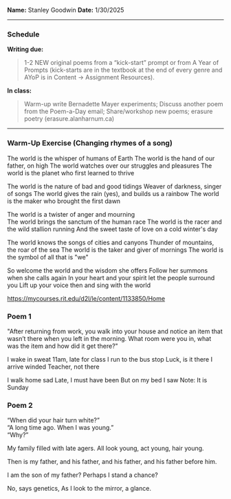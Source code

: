**Name:** Stanley Goodwin
**Date:** 1/30/2025

---
### Schedule
**Writing due:**
> 1-2 NEW original poems from a “kick-start” prompt or from A Year of Prompts (kick-starts are in the textbook at the end of every genre and AYoP is in Content -> Assignment Resources).

**In class:**
> Warm-up write Bernadette Mayer experiments; Discuss another poem from the Poem-a-Day email; Share/workshop new poems; erasure poetry (erasure.alanharnum.ca)

---
### Warm-Up Exercise (Changing rhymes of a song)
The world is the whisper of humans of Earth
The world is the hand of our father, on high
The world watches over our struggles and pleasures
The world is the planet who first learned to thrive

The world is the nature of bad and good tidings
Weaver of darkness, singer of songs
The world gives the rain (yes), and builds us a rainbow
The world is the maker who brought the first dawn

The world is a twister of anger and mourning  
The world brings the sanctum of the human race
The world is the racer and the wild stallion running
And the sweet taste of love on a cold winter's day

The world knows the songs of cities and canyons
Thunder of mountains, the roar of the sea
The world is the taker and giver of mornings
The world is the symbol of all that is "we"

So welcome the world and the wisdom she offers
Follow her summons when she calls again
In your heart and your spirit let the people surround you
Lift up your voice then and sing with the world



https://mycourses.rit.edu/d2l/le/content/1133850/Home











### Poem 1
"After returning from work, you walk into your house and notice an item that wasn’t there when you left in the morning. What room were you in, what was the item and how did it get there?"

I wake in sweat
11am, late for class
I run to the bus stop
Luck, is it there
I arrive winded
Teacher, not there

I walk home sad
Late, I must have been
But on my bed I saw
Note: It is Sunday


### Poem 2
“When did your hair turn white?”  
“A long time ago. When I was young.”  
“Why?”

My family filled with late agers.
All look young, act young, hair young.

Then is my father, and his father,
and his father, and his father before him.

I am the son of my father?
Perhaps I stand a chance?

No, says genetics,
As I look to the mirror, a glance.
